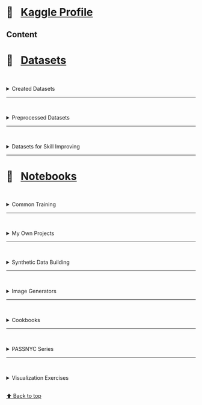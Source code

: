 # &#x1F4D1; &nbsp; [Kaggle Profile](https://www.kaggle.com/olgabelitskaya)

## Content


# &#x1F4D1; &nbsp; [Datasets](https://www.kaggle.com/olgabelitskaya/datasets)

<br/><details><summary>Created Datasets</summary>
    
#### [&#x1F4D6; &nbsp; Flower Color Images](https://www.kaggle.com/olgabelitskaya/flower-color-images)
#### [&#x1F4D6; &nbsp; Classification of Handwritten Letters](https://www.kaggle.com/olgabelitskaya/classification-of-handwritten-letters)
#### [&#x1F4D6; &nbsp; Style Color Images](https://www.kaggle.com/olgabelitskaya/style-color-images)
#### [&#x1F4D6; &nbsp; Traditional Decor Patterns](https://www.kaggle.com/olgabelitskaya/traditional-decor-patterns)
#### [&#x1F4D6; &nbsp; Tomato Cultivars](https://www.kaggle.com/olgabelitskaya/tomato-cultivars)
#### [&#x1F4D6; &nbsp; Horse Breeds](https://www.kaggle.com/olgabelitskaya/horse-breeds)
#### [&#x1F4D6; &nbsp; Child and Adult Emotions](https://www.kaggle.com/olgabelitskaya/child-and-adult-emotions)
#### [&#x1F4D6; &nbsp; White Flowers](https://www.kaggle.com/olgabelitskaya/white-flowers)
#### [&#x1F4D6; &nbsp; Art Pictograms](https://www.kaggle.com/olgabelitskaya/art-pictogram)
#### [&#x1F4D6; &nbsp; Arrays of Artificial Images](https://www.kaggle.com/olgabelitskaya/arrays-of-artificial-images)

<br/></details>

---

<br/><details><summary>Preprocessed Datasets</summary>

#### [&#x1F4D6; &nbsp; SVHN Preprocessed Fragments](https://www.kaggle.com/olgabelitskaya/svhn-preproccessed-fragments)
#### [&#x1F4D6; &nbsp; OSM Russia. Central District](https://www.kaggle.com/olgabelitskaya/osm-russia-central-district)
#### [&#x1F4D6; &nbsp; Russian Financial Indicators](https://www.kaggle.com/olgabelitskaya/russian-financial-indicators)
#### [&#x1F4D6; &nbsp; Image Classification for Biospecies](https://www.kaggle.com/olgabelitskaya/image-classification-for-biospecies)
#### [&#x1F4D6; &nbsp; Image Classification for Biospecies 2](https://www.kaggle.com/olgabelitskaya/image-classification-for-biospecies-2)
#### [&#x1F4D6; &nbsp; Image Classification for Biospecies 3](https://www.kaggle.com/olgabelitskaya/image-classification-for-biospecies-3)
#### [&#x1F4D6; &nbsp; NY School Districts](https://www.kaggle.com/olgabelitskaya/ny-school-districts)
#### [&#x1F4D6; &nbsp; Quick, Draw! Images from Key Points](https://www.kaggle.com/olgabelitskaya/quick-draw-images-from-key-points)
#### [&#x1F4D6; &nbsp; Quick, Draw! Images from Key Points 2](https://www.kaggle.com/olgabelitskaya/quick-draw-images-from-key-points-2)
#### [&#x1F4D6; &nbsp; Quick, Draw! Images from Key Points 3](https://www.kaggle.com/olgabelitskaya/quick-draw-images-from-key-points-3)
#### [&#x1F4D6; &nbsp; Quick, Draw! Images from Key Points 4](https://www.kaggle.com/olgabelitskaya/quick-draw-images-from-key-points-4)
#### [&#x1F4D6; &nbsp; Quick, Draw! Images from Key Points 5](https://www.kaggle.com/olgabelitskaya/quick-draw-images-from-key-points-5)
#### [&#x1F4D6; &nbsp; Quick, Draw! Images from Key Points 6](https://www.kaggle.com/olgabelitskaya/quick-draw-images-from-key-points-6)
#### [&#x1F4D6; &nbsp; Quick, Draw! Images from Key Points 7](https://www.kaggle.com/olgabelitskaya/quick-draw-images-from-key-points-7)

<br/></details>

---

<br/><details><summary>Datasets for Skill Improving</summary>

#### [&#x1F4D6; &nbsp; Image Examples for Mixed Styles](https://www.kaggle.com/olgabelitskaya/image-examples-for-mixed-styles)
#### [&#x1F4D6; &nbsp; Text Examples for Processing & Classification](https://www.kaggle.com/olgabelitskaya/text-examples-for-processing-classification)

<br/></details>

---

# &#x1F4D1; &nbsp; [Notebooks](https://www.kaggle.com/olgabelitskaya/notebooks)

<br/><details><summary>Common Training</summary>

#### Digit Recognition Models #1  
[📓 Kaggle Jupyter Notebook](https://www.kaggle.com/olgabelitskaya/digit-recognition-models-1) &nbsp; [Web Page &#x1F310;](https://olgabelitskaya.github.io/kaggle_digits.html)
#### Digit Recognition Models #2 
[📓 Kaggle Jupyter Notebook](https://www.kaggle.com/olgabelitskaya/digit-recognition-models-2) &nbsp;
[Web Page &#x1F310;](https://olgabelitskaya.github.io/kaggle_digits.html)
#### Digit Recognition Models #3
[📓 Kaggle Jupyter Notebook](https://www.kaggle.com/olgabelitskaya/digit-recognition-models-3)
#### Digit Recognition Models R
[📓 Kaggle Jupyter Notebook](https://www.kaggle.com/olgabelitskaya/digit-recognition-models-r)
#### Digit Recognition Models R 2
[📓 Kaggle Jupyter Notebook](https://www.kaggle.com/olgabelitskaya/digit-recognition-models-r-2)
#### Titanic Survival Exploration
[📓 Kaggle Jupyter Notebook](https://www.kaggle.com/olgabelitskaya/titanic-survival-exploration) &nbsp; [Web Page &#x1F310;](https://olgabelitskaya.github.io/kaggle_titanic.html)
#### Predicting Boston Housing Prices
[📓 Kaggle Jupyter Notebook](https://www.kaggle.com/olgabelitskaya/boston-housing-prices)
#### Customer Segments
[📓 Kaggle Jupyter Notebook](https://www.kaggle.com/olgabelitskaya/customer-segments)
#### Regressors
[📓 Kaggle Jupyter Notebook](https://www.kaggle.com/olgabelitskaya/regressors) &nbsp; [Web Page &#x1F310;](https://olgabelitskaya.github.io/kaggle_house.html)
#### SVHN Digit Recognition
[📓 Kaggle Jupyter Notebook](https://www.kaggle.com/olgabelitskaya/svhn-digit-recognition)
#### NNET R
[📓 Kaggle Jupyter Notebook](https://www.kaggle.com/olgabelitskaya/nnet-r)
#### Dog Breeds
[📓 Kaggle Jupyter Notebook](https://www.kaggle.com/olgabelitskaya/dog-breeds)

<br/></details>

---

<br/><details><summary>My Own Projects</summary>

#### Classification of Artificial Images => [📓 Kaggle Jupyter Notebook](https://www.kaggle.com/olgabelitskaya/classification-of-artificial-images)
#### Grayscaled Pictogram Data  => [📓 Kaggle Jupyter Notebook](https://www.kaggle.com/olgabelitskaya/grayscaled-pictogram-data)
#### Pictogram & Photo Classification => [📓 Kaggle Jupyter Notebook](https://www.kaggle.com/olgabelitskaya/pictogram-photo-classification)
#### Pictogram Classification R => [📓 Kaggle Jupyter Notebook](https://www.kaggle.com/olgabelitskaya/pictogram-classification-r)
#### Images of Horse Breeds => [📓 Kaggle Jupyter Notebook](https://www.kaggle.com/olgabelitskaya/images-of-horse-breeds)
#### Classification of Horse Breeds' Images => [📓 Kaggle Jupyter Notebook](https://www.kaggle.com/olgabelitskaya/classification-of-horse-breeds-images) 
#### Images of Tomato Cultivars => [📓 Kaggle Jupyter Notebook](https://www.kaggle.com/olgabelitskaya/images-of-tomato-cultivars)
#### Classification of Tomato Images => [📓 Kaggle Jupyter Notebook](https://www.kaggle.com/olgabelitskaya/classification-of-tomato-images)
#### Classification of Tomato Images 2 => [📓 Kaggle Jupyter Notebook](https://www.kaggle.com/olgabelitskaya/classification-of-tomato-images-2)

---
    
#### The Dataset of Flower Images => [📓 Kaggle Jupyter Notebook](https://www.kaggle.com/olgabelitskaya/the-dataset-of-flower-images) &nbsp; [Web Page &#x1F310;](https://olgabelitskaya.github.io/kaggle_flowers.html)
#### The Dataset of Flower Images (R) => [📓 Kaggle Jupyter Notebook](https://www.kaggle.com/olgabelitskaya/the-dataset-of-flower-images-r)
#### Flower Images. Keras Applications => [📓 Kaggle Jupyter Notebook](https://www.kaggle.com/olgabelitskaya/flower-images-keras-applications)
#### Flower Color Images 2 => [📓 Kaggle Jupyter Notebook](https://www.kaggle.com/olgabelitskaya/flower-color-images-2)

---

#### Handwritten Letters => [📓 Kaggle Jupyter Notebook](https://www.kaggle.com/olgabelitskaya/handwritten-letters) &nbsp; [Web Page &#x1F310;](https://olgabelitskaya.github.io/kaggle_letters.html)
#### Handwritten Letters (R) => [📓 Kaggle Jupyter Notebook](https://www.kaggle.com/olgabelitskaya/handwritten-letters-r)
#### Grayscaled Handwritten Letters => [📓 Kaggle Jupyter Notebook](https://www.kaggle.com/olgabelitskaya/grayscaled-handwritten-letters)
#### Grayscaled Handwritten Letters (R) => [📓 Kaggle Jupyter Notebook](https://www.kaggle.com/olgabelitskaya/grayscaled-handwritten-letters)
#### Handwritten Letters. Keras Applications => [📓 Kaggle Jupyter Notebook](https://www.kaggle.com/olgabelitskaya/handwritten-letters-keras-applications)
#### Handwritten Letters. Keras Applications 2 => [📓 Kaggle Jupyter Notebook](https://www.kaggle.com/olgabelitskaya/handwritten-letters-keras-applications-2)
#### Handwritten Letters and Backgrounds => [📓 Kaggle Jupyter Notebook](https://www.kaggle.com/olgabelitskaya/handwritten-letters-and-backgrounds)
#### Noise Reduction for Multi-Label Classification => [📓 Kaggle Jupyter Notebook](https://www.kaggle.com/olgabelitskaya/noise-reduction-for-multi-label-classification)

---

#### Preprocessing of Style Color Images => [📓 Kaggle Jupyter Notebook](https://www.kaggle.com/olgabelitskaya/preprocessing-of-style-color-images)
#### Multi-Label Classification Models => [📓 Kaggle Jupyter Notebook](https://www.kaggle.com/olgabelitskaya/multi-label-classification-models)
#### Brand Recognition => [📓 Kaggle Jupyter Notebook](https://www.kaggle.com/olgabelitskaya/brand-recognition)
#### Product Recognition => [📓 Kaggle Jupyter Notebook](https://www.kaggle.com/olgabelitskaya/product-recognition)
#### Style Images. Keras Applications => [📓 Kaggle Jupyter Notebook](https://www.kaggle.com/olgabelitskaya/style-images-keras-applications)

---

#### Preprocessing of Pattern Images => [📓 Kaggle Jupyter Notebook](https://www.kaggle.com/olgabelitskaya/preprocessing-of-pattern-images)
#### Mixed Styles => [📓 Kaggle Jupyter Notebook](https://www.kaggle.com/olgabelitskaya/mixed-styles) &nbsp; [Web Page &#x1F310;](https://olgabelitskaya.github.io/kaggle_mixed_styles.html)
#### Mixed Styles 2 (R) => [📓 Kaggle Jupyter Notebook](https://www.kaggle.com/olgabelitskaya/mixed-styles-2) 
#### Styling Experiments => [📓 Kaggle Jupyter Notebook](https://www.kaggle.com/olgabelitskaya/styling-experiments)

---

#### Sberbank Russian Housing Market => [📓 Kaggle Jupyter Notebook](https://www.kaggle.com/olgabelitskaya/sberbank-russian-housing-market) &nbsp; [Web Page &#x1F310;](https://olgabelitskaya.github.io/kaggle_sberbank.html)

---

#### Classification of Sketches => [📓 Kaggle Jupyter Notebook](https://www.kaggle.com/olgabelitskaya/classification-of-sketches)
#### Classification of Sketches 2 => [📓 Kaggle Jupyter Notebook](https://www.kaggle.com/olgabelitskaya/classification-of-sketches-2) 

<br/></details>

---

<br/><details><summary>Synthetic Data Building</summary>
    
* [📓 Artificial Images](https://www.kaggle.com/olgabelitskaya/artificial-images)


* [📓 Synthetic Data](https://www.kaggle.com/olgabelitskaya/synthetic-data)


* [📓 Synthetic Data 2](https://www.kaggle.com/olgabelitskaya/synthetic-data-2)


* [📓 Synthetic Data 3](https://www.kaggle.com/olgabelitskaya/synthetic-data-3)

<br/></details>

---

<br/><details><summary> Image Generators</summary>

* [📓 Image Generator](https://www.kaggle.com/olgabelitskaya/image-generator)


* [📓 Image Generator 2](https://www.kaggle.com/olgabelitskaya/image-generator-2)


* [📓 Image Generator 3](https://www.kaggle.com/olgabelitskaya/image-generator-3)


* [📓 Image Generator 4](https://www.kaggle.com/olgabelitskaya/image-generator-4)


* [📓 Image Generator 5](https://www.kaggle.com/olgabelitskaya/image-generator-5)


* [📓 TF DCGAN](https://www.kaggle.com/olgabelitskaya/tf-dcgan)


<br/></details>

---

<br/><details><summary> Cookbooks</summary>

* [📓 Sklearn PyR](https://www.kaggle.com/olgabelitskaya/sklearn-pyr)


* [📓 Sklearn Clusters](https://www.kaggle.com/olgabelitskaya/sklearn-clusters)


* [📓 Sklearn Practice](https://www.kaggle.com/olgabelitskaya/sklearn-practice)


* [📓 SQL Cookbook R](https://www.kaggle.com/olgabelitskaya/sql-cookbook-r)


* [📓 SQL Cookbook](https://www.kaggle.com/olgabelitskaya/sql-cookbook)


* [📓 SQL Cookbook 2](https://www.kaggle.com/olgabelitskaya/sql-cookbook2)


* [📓 Sklearn Cookbook](https://www.kaggle.com/olgabelitskaya/sklearn-cookbook)


* [📓 Keras Cookbook](https://www.kaggle.com/olgabelitskaya/keras-cookbook)


* [📓 OpenCV Cookbook](https://www.kaggle.com/olgabelitskaya/opencv-cookbook)


* [📓 ML Basics](https://www.kaggle.com/olgabelitskaya/ml-basics)


* [📓 ML Basics 2](https://www.kaggle.com/olgabelitskaya/ml-basics-2)


* [📓 ML Basics 3](https://www.kaggle.com/olgabelitskaya/ml-basics-3)

<br/></details>

---

<br/><details><summary>PASSNYC Series</summary>

* [📓 PASSNYC. Data Exploration R](https://www.kaggle.com/olgabelitskaya/passnyc-data-exploration-r)


* [📓 PASSNYC. Data Exploration](https://www.kaggle.com/olgabelitskaya/passnyc-data-exploration)


* [📓 PASSNYC. Numeric and Categorical Variables R](https://www.kaggle.com/olgabelitskaya/passnyc-numeric-and-categorical-variables-r)


* [📓 PASSNYC. Numeric and Categorical Variables](https://www.kaggle.com/olgabelitskaya/passnyc-numeric-and-categorical-variables)


* [📓 PASSNYC. Comparing All Districts with 5th District](https://www.kaggle.com/olgabelitskaya/passnyc-comparing-all-districts-with-5th-district)


* [📓 PASSNYC. Regression Methods](https://www.kaggle.com/olgabelitskaya/passnyc-regression-methods)


* [📓 PASSNYC. Neural Networks](https://www.kaggle.com/olgabelitskaya/passnyc-neural-networks)


* [📓 PASSNYC. Neural Networks 2](https://www.kaggle.com/olgabelitskaya/passnyc-neural-networks-2)


* [📓 PASSNYC. 32 School Districts and D5. Part 2](https://www.kaggle.com/olgabelitskaya/passnyc-32-school-districts-and-d5-part-2)


* [📓 PASSNYC. Summary](https://www.kaggle.com/olgabelitskaya/passnyc-summary)

<br/></details>

---

<br/><details><summary> Visualization Exercises</summary>

* [📓 Plotting Exercises](https://www.kaggle.com/olgabelitskaya/plotting-exercises)


* [📓 Plotting Exercises 2](https://www.kaggle.com/olgabelitskaya/plotting-exercises-2)


* [📓 Plotting Exercises 3](https://www.kaggle.com/olgabelitskaya/plotting-exercises-3)


* [📓 Plotting Exercises R](https://www.kaggle.com/olgabelitskaya/plotting-exercises-r)


* [📓 Plotting Exercises R 2](https://www.kaggle.com/olgabelitskaya/plotting-exercises-r-2)


* [📓 Plotting Exercises R 3](https://www.kaggle.com/olgabelitskaya/plotting-exercises-r-3)


* [📓 Coordinates](https://www.kaggle.com/olgabelitskaya/coordinates)


* [📓 Charts RJS](https://www.kaggle.com/olgabelitskaya/charts-rjs)


* [📓 Plotly PyJs](https://www.kaggle.com/olgabelitskaya/plotly-pyjs)

<br/></details>


<br>[⬆ Back to top](#Content)